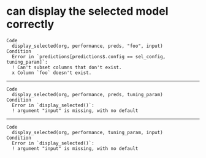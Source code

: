 # can display the selected model correctly

    Code
      display_selected(org, performance, preds, "foo", input)
    Condition
      Error in `predictions[predictions$.config == sel_config, tuning_param]`:
      ! Can't subset columns that don't exist.
      x Column `foo` doesn't exist.

---

    Code
      display_selected(org, performance, preds, tuning_param)
    Condition
      Error in `display_selected()`:
      ! argument "input" is missing, with no default

---

    Code
      display_selected(org, performance, tuning_param, input)
    Condition
      Error in `display_selected()`:
      ! argument "input" is missing, with no default

